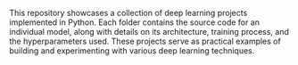 This repository showcases a collection of deep learning projects implemented in Python. Each folder contains the source code for an individual model, along with details on its architecture, training process, and the hyperparameters used. These projects serve as practical examples of building and experimenting with various deep learning techniques.
